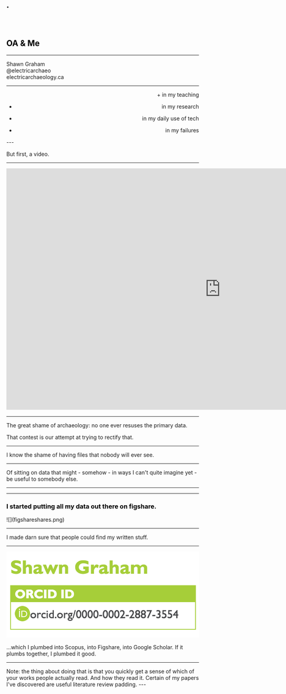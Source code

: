 <section data-background="https://c2.staticflickr.com/4/3748/11130870514_0ee2072c19_b.jpg">
<br><br><br><h2 style="color:black">.<br><br><br><br>
OA & Me
</h2>
</section>

---

Shawn Graham<br>
@electricarchaeo<br>
electricarchaeology.ca<br>

---

<section align="right">
+ in my teaching

+ in my research

+ in my daily use of tech

+ in my failures
</section>
---

But first, a video.

---

<iframe width="1120" height="630" src="https://www.youtube.com/embed/kYnXOxpcgRM" frameborder="0" allowfullscreen></iframe>

---

The great shame of archaeology: no one ever resuses the primary data. 

That contest is our attempt at trying to rectify that.

---

I know the shame of having files that nobody will ever see.

---

Of sitting on data that might - somehow - in ways I can't quite imagine yet - be useful to somebody else.

---

<section data-background="https://c2.staticflickr.com/6/5497/11157391824_8676985ea7_h.jpg">
</section>


---

<section data-background="figsharebackground.png">
<h3 style="color:black">I started putting all my data out there on figshare.</h3>
![](figshareshares.png)
</section>

---

I made darn sure that people could find my written stuff.

---
![orcid](orcid.png)

...which I plumbed into Scopus, into Figshare, into Google Scholar. If it plumbs together, I plumbed it good.

---
<section data-background="https://c2.staticflickr.com/6/5547/11300107675_13c9d40ea6_b.jpg">
</section>
Note: the thing about doing that is that you quickly get a sense of which of your works people actually read. And how they read it. Certain of my papers I've discovered are useful literature review padding.
---

